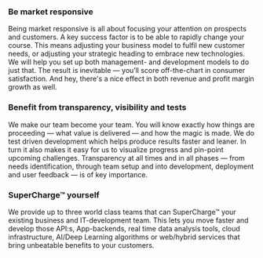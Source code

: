 ### Be market responsive

Being market responsive is all about focusing your attention on prospects and customers. A key success factor is to be able to rapidly change your course. This means adjusting your business model to fulfil new customer needs, or adjusting your strategic heading to embrace new technologies. We will help you set up both management- and development models to do just that. The result is inevitable — you’ll score off-the-chart in consumer satisfaction. And hey, there's a nice effect in both revenue and profit margin growth as well. 

### Benefit from transparency, visibility and tests

We make our team become your team. You will know exactly how things are proceeding — what value is delivered — and how the magic is made. We do test driven development which helps produce results faster and leaner. In turn it also makes it easy for us to visualize progress and pin-point upcoming challenges. Transparency at all times and in all phases — from needs identification, through team setup and into development, deployment and user feedback — is of key importance.

### SuperCharge™ yourself

We provide up to three world class teams that can SuperCharge™ your existing business and IT-development team. This lets you move faster and develop those API:s, App-backends, real time data analysis tools, cloud infrastructure, AI/Deep Learning algorithms or web/hybrid services that bring unbeatable benefits to your customers.
